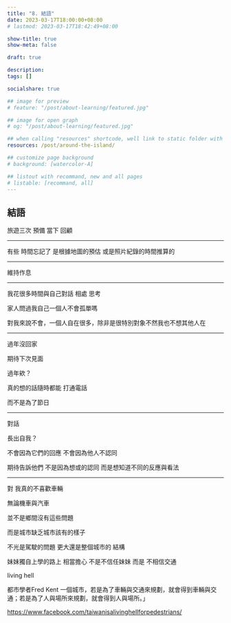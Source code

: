 ```yaml
---
title: "8. 結語"
date: 2023-03-17T18:00:00+08:00
# lastmod: 2023-03-17T18:42:49+08:00

show-title: true
show-meta: false

draft: true

description:
tags: []

socialshare: true

## image for preview
# feature: "/post/about-learning/featured.jpg"

## image for open graph
# og: "/post/about-learning/featured.jpg"

## when calling "resources" shortcode, well link to static folder with this path 
resources: /post/around-the-island/

## customize page background
# background: [watercolor-A] 

## listout with recommand, new and all pages
# listable: [recommand, all]
---
```


<!--more-->

<!-- &nbsp; -->

<!-- [text]({ ref "relpath" })。 -->

## 結語

旅遊三次 預備 當下 回顧

---

有些 時間忘記了 是根據地圖的預估 或是照片紀錄的時間推算的

---

維持作息

---

我花很多時間與自己對話 相處 思考

家人問過我自己一個人不會孤單嗎

對我來說不會，一個人自在很多，除非是很特別對象不然我也不想其他人在

---

過年沒回家

期待下次見面

過年欸？

真的想的話隨時都能 打通電話

而不是為了節日

---

對話

長出自我？

不會因為它們的回應 不會因為他人不認同

期待告訴他們 不是因為想或的認同 而是想知道不同的反應與看法

---

對 我真的不喜歡車輛

無論機車與汽車

並不是鄉間沒有這些問題

而是城市缺乏城市該有的樣子

不光是駕駛的問題 更大還是整個城市的 結構

妹妹獨自上學的路上 相當擔心 不是不信任妹妹 而是 不相信交通

living hell

都市學者Fred Kent
一個城市，若是為了車輛與交通來規劃，就會得到車輛與交通；若是為了人與場所來規劃，就會得到人與場所。」

https://www.facebook.com/taiwanisalivinghellforpedestrians/